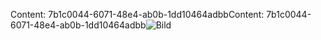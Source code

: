 <span data-ttu-id="81efd-101">Content: 7b1c0044-6071-48e4-ab0b-1dd10464adbb</span><span class="sxs-lookup"><span data-stu-id="81efd-101">Content: 7b1c0044-6071-48e4-ab0b-1dd10464adbb</span></span>![Bild](e7895a46-b89d-4fca-97fc-ace8e05baa8e.png)
